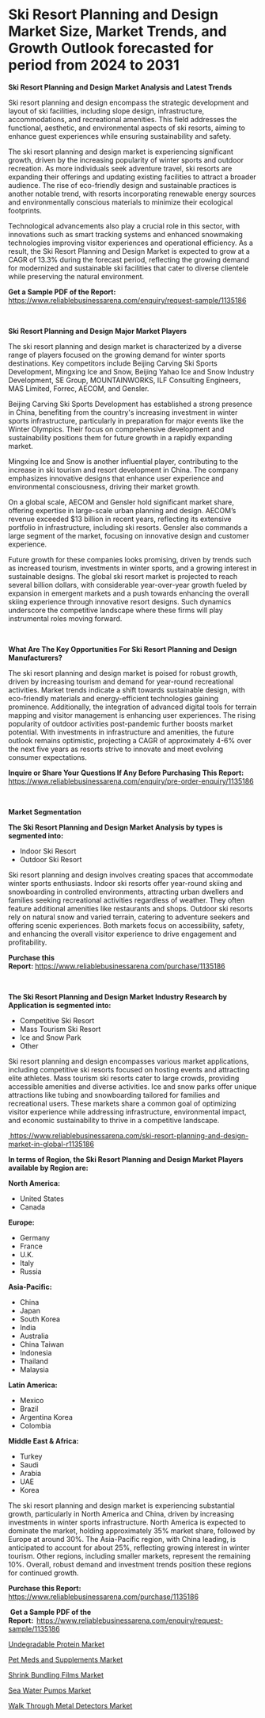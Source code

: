 <p><h1>Ski Resort Planning and Design Market Size, Market Trends, and Growth Outlook forecasted for period from 2024 to 2031</h1></p><p><strong>Ski Resort Planning and Design Market Analysis and Latest Trends</strong></p>
<p><p>Ski resort planning and design encompass the strategic development and layout of ski facilities, including slope design, infrastructure, accommodations, and recreational amenities. This field addresses the functional, aesthetic, and environmental aspects of ski resorts, aiming to enhance guest experiences while ensuring sustainability and safety.</p><p>The ski resort planning and design market is experiencing significant growth, driven by the increasing popularity of winter sports and outdoor recreation. As more individuals seek adventure travel, ski resorts are expanding their offerings and updating existing facilities to attract a broader audience. The rise of eco-friendly design and sustainable practices is another notable trend, with resorts incorporating renewable energy sources and environmentally conscious materials to minimize their ecological footprints.</p><p>Technological advancements also play a crucial role in this sector, with innovations such as smart tracking systems and enhanced snowmaking technologies improving visitor experiences and operational efficiency. As a result, the Ski Resort Planning and Design Market is expected to grow at a CAGR of 13.3% during the forecast period, reflecting the growing demand for modernized and sustainable ski facilities that cater to diverse clientele while preserving the natural environment.</p></p>
<p><strong>Get a Sample PDF of the Report:&nbsp;</strong> <a href="https://www.reliablebusinessarena.com/enquiry/request-sample/1135186?utm_campaign=1464&utm_medium=2&utm_source=Github&utm_content=ia&utm_term=09102024&utm_id=ski-resort-planning-and-design">https://www.reliablebusinessarena.com/enquiry/request-sample/1135186</a></p>
<p>&nbsp;</p>
<p><strong>Ski Resort Planning and Design Major Market Players</strong></p>
<p><p>The ski resort planning and design market is characterized by a diverse range of players focused on the growing demand for winter sports destinations. Key competitors include Beijing Carving Ski Sports Development, Mingxing Ice and Snow, Beijing Yahao Ice and Snow Industry Development, SE Group, MOUNTAINWORKS, ILF Consulting Engineers, MAS Limited, Forrec, AECOM, and Gensler.</p><p>Beijing Carving Ski Sports Development has established a strong presence in China, benefiting from the country's increasing investment in winter sports infrastructure, particularly in preparation for major events like the Winter Olympics. Their focus on comprehensive development and sustainability positions them for future growth in a rapidly expanding market.</p><p>Mingxing Ice and Snow is another influential player, contributing to the increase in ski tourism and resort development in China. The company emphasizes innovative designs that enhance user experience and environmental consciousness, driving their market growth.</p><p>On a global scale, AECOM and Gensler hold significant market share, offering expertise in large-scale urban planning and design. AECOM’s revenue exceeded $13 billion in recent years, reflecting its extensive portfolio in infrastructure, including ski resorts. Gensler also commands a large segment of the market, focusing on innovative design and customer experience.</p><p>Future growth for these companies looks promising, driven by trends such as increased tourism, investments in winter sports, and a growing interest in sustainable designs. The global ski resort market is projected to reach several billion dollars, with considerable year-over-year growth fueled by expansion in emergent markets and a push towards enhancing the overall skiing experience through innovative resort designs. Such dynamics underscore the competitive landscape where these firms will play instrumental roles moving forward.</p></p>
<p>&nbsp;</p>
<p><strong>What Are The Key Opportunities For Ski Resort Planning and Design Manufacturers?</strong></p>
<p><p>The ski resort planning and design market is poised for robust growth, driven by increasing tourism and demand for year-round recreational activities. Market trends indicate a shift towards sustainable design, with eco-friendly materials and energy-efficient technologies gaining prominence. Additionally, the integration of advanced digital tools for terrain mapping and visitor management is enhancing user experiences. The rising popularity of outdoor activities post-pandemic further boosts market potential. With investments in infrastructure and amenities, the future outlook remains optimistic, projecting a CAGR of approximately 4-6% over the next five years as resorts strive to innovate and meet evolving consumer expectations.</p></p>
<p><strong>Inquire or Share Your Questions If Any Before Purchasing This Report:</strong> <a href="https://www.reliablebusinessarena.com/enquiry/pre-order-enquiry/1135186?utm_campaign=1464&utm_medium=2&utm_source=Github&utm_content=ia&utm_term=09102024&utm_id=ski-resort-planning-and-design">https://www.reliablebusinessarena.com/enquiry/pre-order-enquiry/1135186</a></p>
<p>&nbsp;</p>
<p><strong>Market Segmentation</strong></p>
<p><strong>The Ski Resort Planning and Design Market Analysis by types is segmented into:</strong></p>
<p><ul><li>Indoor Ski Resort</li><li>Outdoor Ski Resort</li></ul></p>
<p><p>Ski resort planning and design involves creating spaces that accommodate winter sports enthusiasts. Indoor ski resorts offer year-round skiing and snowboarding in controlled environments, attracting urban dwellers and families seeking recreational activities regardless of weather. They often feature additional amenities like restaurants and shops. Outdoor ski resorts rely on natural snow and varied terrain, catering to adventure seekers and offering scenic experiences. Both markets focus on accessibility, safety, and enhancing the overall visitor experience to drive engagement and profitability.</p></p>
<p><strong>Purchase this Report:&nbsp;</strong><a href="https://www.reliablebusinessarena.com/purchase/1135186?utm_campaign=1464&utm_medium=2&utm_source=Github&utm_content=ia&utm_term=09102024&utm_id=ski-resort-planning-and-design">https://www.reliablebusinessarena.com/purchase/1135186</a></p>
<p>&nbsp;</p>
<p><strong>The Ski Resort Planning and Design Market Industry Research by Application is segmented into:</strong></p>
<p><ul><li>Competitive Ski Resort</li><li>Mass Tourism Ski Resort</li><li>Ice and Snow Park</li><li>Other</li></ul></p>
<p><p>Ski resort planning and design encompasses various market applications, including competitive ski resorts focused on hosting events and attracting elite athletes. Mass tourism ski resorts cater to large crowds, providing accessible amenities and diverse activities. Ice and snow parks offer unique attractions like tubing and snowboarding tailored for families and recreational users. These markets share a common goal of optimizing visitor experience while addressing infrastructure, environmental impact, and economic sustainability to thrive in a competitive landscape.</p></p>
<p><a href="https://www.reliablebusinessarena.com/ski-resort-planning-and-design-market-in-global-r1135186?utm_campaign=1464&utm_medium=2&utm_source=Github&utm_content=ia&utm_term=09102024&utm_id=ski-resort-planning-and-design">&nbsp;https://www.reliablebusinessarena.com/ski-resort-planning-and-design-market-in-global-r1135186</a></p>
<p><strong>In terms of Region, the Ski Resort Planning and Design Market Players available by Region are:</strong></p>
<p>
    <p> <strong> North America: </strong>
        <ul>
            <li>United States</li>
            <li>Canada</li>
        </ul>
        </p> 
    <p> <strong> Europe: </strong>
        <ul>
            <li>Germany</li>
            <li>France</li>
            <li>U.K.</li>
            <li>Italy</li>
            <li>Russia</li>
        </ul>
        </p> 
    <p> <strong> Asia-Pacific: </strong>
        <ul>
            <li>China</li>
            <li>Japan</li>
            <li>South Korea</li>
            <li>India</li>
            <li>Australia</li>
            <li>China Taiwan</li>
            <li>Indonesia</li>
            <li>Thailand</li>
            <li>Malaysia</li>
        </ul>
        </p> 
    <p> <strong> Latin America: </strong>
        <ul>
            <li>Mexico</li>
            <li>Brazil</li>
            <li>Argentina Korea</li>
            <li>Colombia</li>
        </ul>
        </p> 
    <p> <strong> Middle East & Africa: </strong>
        <ul>
            <li>Turkey</li>
            <li>Saudi</li>
            <li>Arabia</li>
            <li>UAE</li>
            <li>Korea</li>
        </ul>
    </p>
    </p>
<p><p>The ski resort planning and design market is experiencing substantial growth, particularly in North America and China, driven by increasing investments in winter sports infrastructure. North America is expected to dominate the market, holding approximately 35% market share, followed by Europe at around 30%. The Asia-Pacific region, with China leading, is anticipated to account for about 25%, reflecting growing interest in winter tourism. Other regions, including smaller markets, represent the remaining 10%. Overall, robust demand and investment trends position these regions for continued growth.</p></p>
<p><strong>Purchase this Report: </strong><a href="https://www.reliablebusinessarena.com/purchase/1135186?utm_campaign=1464&utm_medium=2&utm_source=Github&utm_content=ia&utm_term=09102024&utm_id=ski-resort-planning-and-design">https://www.reliablebusinessarena.com/purchase/1135186</a></p>
<p>&nbsp;<strong>Get a Sample PDF of the Report:&nbsp;&nbsp;</strong><a href="https://www.reliablebusinessarena.com/enquiry/request-sample/1135186?utm_campaign=1464&utm_medium=2&utm_source=Github&utm_content=ia&utm_term=09102024&utm_id=ski-resort-planning-and-design">https://www.reliablebusinessarena.com/enquiry/request-sample/1135186</a></p>
<p><strong></strong></p>
<p><p><a href="https://www.linkedin.com/pulse/undegradable-protein-market-size-segmentation-trends-growth-tyzzf?utm_campaign=1464&utm_medium=2&utm_source=Github&utm_content=ia&utm_term=09102024&utm_id=ski-resort-planning-and-design">Undegradable Protein Market</a></p><p><a href="https://github.com/rahu1506/Market-Research-Report-List-6/blob/main/pet-meds-and-supplements-market.md?utm_campaign=1464&utm_medium=2&utm_source=Github&utm_content=ia&utm_term=09102024&utm_id=ski-resort-planning-and-design">Pet Meds and Supplements Market</a></p><p><a href="https://www.linkedin.com/pulse/future-ready-strategic-insights-global-shrink-bundling-films-market-p7azf?utm_campaign=1464&utm_medium=2&utm_source=Github&utm_content=ia&utm_term=09102024&utm_id=ski-resort-planning-and-design">Shrink Bundling Films Market</a></p><p><a href="https://www.linkedin.com/pulse/global-sea-water-pumps-market-product-types-applications-toype?utm_campaign=1464&utm_medium=2&utm_source=Github&utm_content=ia&utm_term=09102024&utm_id=ski-resort-planning-and-design">Sea Water Pumps Market</a></p><p><a href="https://www.linkedin.com/pulse/future-ready-strategic-insights-global-walk-through-metal-yi26e?utm_campaign=1464&utm_medium=2&utm_source=Github&utm_content=ia&utm_term=09102024&utm_id=ski-resort-planning-and-design">Walk Through Metal Detectors Market</a></p></p>